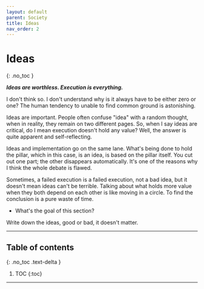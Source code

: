 ```yaml
---
layout: default
parent: Society
title: Ideas
nav_order: 2
---
```


# Ideas
{: .no_toc }

*__Ideas are worthless. Execution is everything.__*

I don't think so. I don't understand why is it always have to be either zero or one? The human tendency to unable to find common ground is astonishing.

Ideas are important. People often confuse "idea" with a random thought, when in reality, they remain on two different pages. So, when I say ideas are critical, do I mean execution doesn't hold any value? Well, the answer is quite apparent and self-reflecting.

Ideas and implementation go on the same lane. What's being done to hold the pillar, which in this case, is an idea, is based on the pillar itself. You cut out one part; the other disappears automatically. It's one of the reasons why I think the whole debate is flawed.

Sometimes, a failed execution is a failed execution, not a bad idea, but it doesn't mean ideas can't be terrible. Talking about what holds more value when they both depend on each other is like moving in a circle. To find the conclusion is a pure waste of time.

- What's the goal of this section?

Write down the ideas, good or bad, it doesn't matter.

---

## Table of contents
{: .no_toc .text-delta }

1. TOC
{:toc}

---


